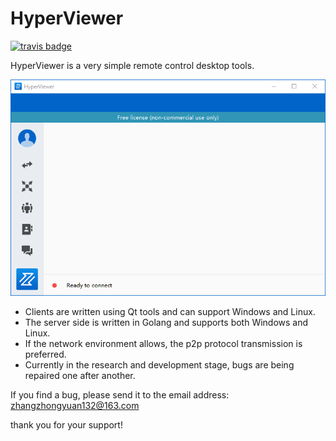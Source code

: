 # HyperViewer

[![travis badge](https://travis-ci.org/go4org/go4.svg?branch=master)](https://github.com/PublicGiter "HyperViewer")

HyperViewer is a very simple remote control desktop tools.

![HyperViewer](image/v1.0.0.1.png)



- Clients are written using Qt tools and can support Windows and Linux.
- The server side is written in Golang and supports both Windows and Linux.
- If the network environment allows, the p2p protocol transmission is preferred.
- Currently in the research and development stage, bugs are being repaired one after another.



If you find a bug, please send it to the email address: zhangzhongyuan132@163.com


thank you for your support!